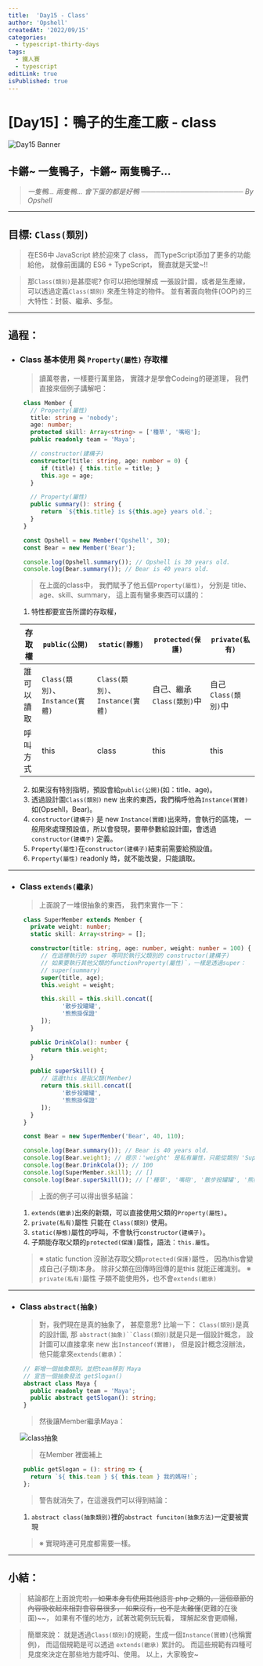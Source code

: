 ```yaml
---
title:  'Day15 - Class'
author: 'Opshell'
createdAt: '2022/09/15'
categories:
  - typescript-thirty-days
tags:
  - 鐵人賽
  - typescript
editLink: true
isPublished: true
---
```


# [Day15]：鴨子的生產工廠 - class
![Day15 Banner](https://ithelp.ithome.com.tw/upload/images/20220915/20109918LE9actwDSW.jpg)

## 卡鏘~ 一隻鴨子，卡鏘~ 兩隻鴨子...
> *一隻鴨... 兩隻鴨...*
> *會下蛋的都是好鴨*
> *───────────────────── By Opshell*

---
## 目標: `Class(類別)`
   > 在ES6中 JavaScript 終於迎來了 class，
   > 而TypeScript添加了更多的功能給他，
   > 就像前面講的 ES6 + TypeScript，
   > 簡直就是天堂~!!

   > 那`Class(類別)`是甚麼呢?
   > 你可以把他理解成 一張設計圖，或者是生產線，
   > 可以透過定義`Class(類別)` 來產生特定的物件。
   > 並有著面向物件(OOP)的三大特性：封裝、繼承、多型。

---
## 過程：
- ### Class 基本使用 與 `Property(屬性)` 存取權
   > 讀萬卷書，一樣要行萬里路，
   > 實踐才是學會Codeing的硬道理，
   > 我們直接來個例子講解吧：
   ```typescript
    class Member {
      // Property(屬性)
      title: string = 'nobody';
      age: number;
      protected skill: Array<string> = ['種草', '嘴砲'];
      public readonly team = 'Maya';

      // constructor(建構子)
      constructor(title: string, age: number = 0) {
         if (title) { this.title = title; }
         this.age = age;
      }

      // Property(屬性)
      public summary(): string {
         return `${this.title} is ${this.age} years old.`;
      }
    }

    const Opshell = new Member('Opshell', 30);
    const Bear = new Member('Bear');

    console.log(Opshell.summary()); // Opshell is 30 years old.
    console.log(Bear.summary()); // Bear is 40 years old.
   ```
   > 在上面的class中，
   > 我們賦予了他五個`Property(屬性)`，
   > 分別是 title、age、skill、summary，
   > 這上面有蠻多東西可以講的：
   1. 特性都要宣告所謂的存取權，

   存取權|`public(公開)`|`static(靜態)`|`protected(保護)`|`private(私有)`
   -------------|-------------|-------------|-------------|-------------
   誰可以讀取| `Class(類別)`、 `Instance(實體)` | `Class(類別)`、 `Instance(實體)`| 自己、繼承`Class(類別)`中 | 自己`Class(類別)`中
   呼叫方式| this | class | this | this

   2. 如果沒有特別指明，預設會給`public(公開)`(如：title、age)。
   3. 透過設計圖`Class(類別)` new 出來的東西，我們稱呼他為`Instance(實體)`
      如(Opsehll，Bear)。
   4. `constructor(建構子)` 是 new `Instance(實體)`出來時，會執行的區塊，
      一般用來處理預設值，所以會發現，要帶參數給設計圖，會透過 `constructor(建構子)` 定義。
   5. `Property(屬性)`在`constructor(建構子)`結束前需要給預設值。
   6. `Property(屬性)` readonly 時，就不能改變，只能讀取。

---
- ### Class `extends(繼承)`
   > 上面說了一堆很抽象的東西，
   > 我們來實作一下：
   ```typescript
    class SuperMember extends Member {
      private weight: number;
      static skill: Array<string> = [];

      constructor(title: string, age: number, weight: number = 100) {
         // 在這裡執行的 super 等同於執行父類別的 constructor(建構子)
         // 如果要執行其他父類的functionProperty(屬性)`，一樣是透過super：
         // super(summary)
         super(title, age);
         this.weight = weight;

         this.skill = this.skill.concat([
               '散步投罐罐',
               '熊熊掛保證'
         ]);
      }

      public DrinkCola(): number {
         return this.weight;
      }

      public superSkill() {
         // 這邊this 是指父類(Member)
         return this.skill.concat([
               '散步投罐罐',
               '熊熊掛保證'
         ]);
      }
    }

    const Bear = new SuperMember('Bear', 40, 110);

    console.log(Bear.summary()); // Bear is 40 years old.
    console.log(Bear.weight); // 提示：'weight' 是私有屬性，只能從類別 'SuperMember' 中存取
    console.log(Bear.DrinkCola()); // 100
    console.log(SuperMember.skill); // []
    console.log(Bear.superSkill()); // ['種草', '嘴砲', '散步投罐罐', '熊熊掛保證', '散步投罐罐', '熊熊掛保證']
   ```
   > 上面的例子可以得出很多結論：
   1. `extends(繼承)`出來的新類，可以直接使用父類的`Property(屬性)`。
   2. `private(私有)`屬性 只能在 `Class(類別)` 使用。
   3. `static(靜態)`屬性的呼叫，不會執行`constructor(建構子)`。
   4. 子類能存取父類的`protected(保護)`屬性，語法：`this.屬性`。

   > ※ static function 沒辦法存取父類`protected(保護)`屬性，
   >    因為this會變成自己(子類)本身。
   >    除非父類在回傳時回傳的是this 就能正確識別。
   > ※ `private(私有)`屬性 子類不能使用外，也不會`extends(繼承)`

---
- ### Class `abstract(抽象)`
   > 對，我們現在是真的抽象了，
   > 甚麼意思? 比喻一下：
   > `Class(類別)`是真的設計圖,
   > 那 `abstract(抽象)``Class(類別)`就是只是一個設計概念，
   > 設計圖可以直接拿來 new 出`Instanceof(實體)`，
   > 但是設計概念沒辦法，他只能拿來`extends(繼承)`：
   ```typescript
    // 新增一個抽象類別，並把team移到 Maya
    // 宣告一個抽象發法 getSlogan()
    abstract class Maya {
      public readonly team = 'Maya';
      public abstract getSlogan(): string;
    }
   ```
   > 然後讓Member繼承Maya：

   ![class抽象](https://ithelp.ithome.com.tw/upload/images/20220915/20109918ZZgdGotJPQ.png)

   > 在Member 裡面補上
   ```typescript
    public getSlogan = (): string => {
      return `${ this.team } ${ this.team } 我的媽呀!`;
    };
   ```
   > 警告就消失了，在這邊我們可以得到結論：
   1. `abstract class(抽象類別)`裡的`abstract funciton(抽象方法)`一定要被實現
   > ※ 實現時連可見度都需要一樣。

---
## 小結：
   > 結論都在上面說完啦~~，
   > 如果本身有使用其他語言 php 之類的，
   > 這個章節的內容吸收起來相對會容易很多，
   > 如果沒有，也不是太難懂~~(更難的在後面)~~，
   > 如果有不懂的地方，試著改範例玩玩看，
   > 理解起來會更順暢，

   > 簡單來說：
   > 就是透過`Class(類別)`的規範，生成一個`Instance(實體)`(也稱實例)，
   > 而這個規範是可以透過 `extends(繼承)` 累計的。
   > 而這些規範有四種可見度來決定在那些地方能呼叫、使用。
   > 以上，大家晚安~
